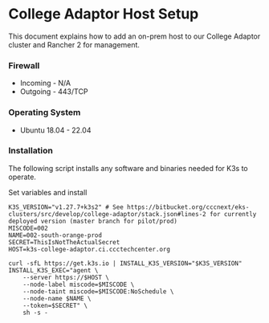 # College Adaptor Host Setup

This document explains how to add an on-prem host to our College Adaptor cluster and Rancher 2 for management.

### Firewall
 - Incoming - N/A
 - Outgoing - 443/TCP

### Operating System
- Ubuntu 18.04 - 22.04

### Installation

The following script installs any software and binaries needed for K3s to operate.

Set variables and install
```
K3S_VERSION="v1.27.7+k3s2" # See https://bitbucket.org/cccnext/eks-clusters/src/develop/college-adaptor/stack.json#lines-2 for currently deployed version (master branch for pilot/prod)
MISCODE=002
NAME=002-south-orange-prod
SECRET=ThisIsNotTheActualSecret
HOST=k3s-college-adaptor.ci.ccctechcenter.org

curl -sfL https://get.k3s.io | INSTALL_K3S_VERSION="$K3S_VERSION" INSTALL_K3S_EXEC="agent \
    --server https://$HOST \
    --node-label miscode=$MISCODE \
    --node-taint miscode=$MISCODE:NoSchedule \
    --node-name $NAME \
    --token=$SECRET" \
    sh -s -
```